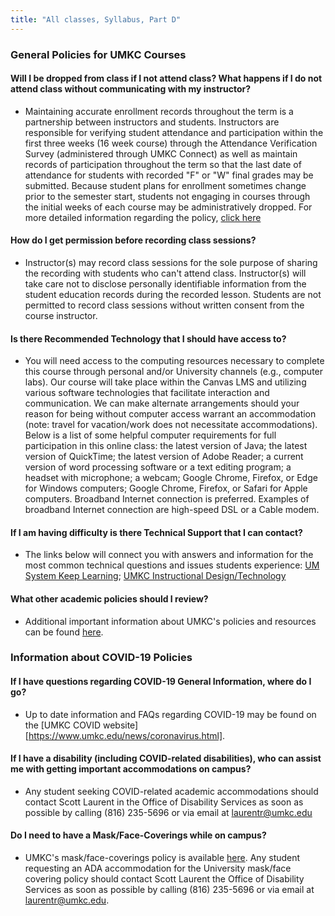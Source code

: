 ```yaml
---
title: "All classes, Syllabus, Part D"
---
```


### General Policies for UMKC Courses

#### Will I be dropped from class if I not attend class?  What happens if I do not attend class without communicating with my instructor?
+ Maintaining accurate enrollment records throughout the term is a partnership between instructors and students.  Instructors are responsible for verifying student attendance and participation within the first three weeks (16 week course) through the Attendance Verification Survey (administered through UMKC Connect) as well as maintain records of participation throughout the term so that the last date of attendance for students with recorded "F" or "W" final grades may be submitted.  Because student plans for enrollment sometimes change prior to the semester start, students not engaging in courses through the initial weeks of each course may be administratively dropped.  For more detailed information regarding the policy, [click here](https://catalog.umkc.edu/undergraduate-academic-regulations-information/registration/administrative-drop-policy/)

#### How do I get permission before recording class sessions?
+ Instructor(s) may record class sessions for the sole purpose of sharing the recording with students who can't attend class. Instructor(s) will take care not to disclose personally identifiable information from the student education records during the recorded lesson. Students are not permitted to record class sessions without written consent from the course instructor.

#### Is there Recommended Technology that I should have access to?
+ You will need access to the computing resources necessary to complete this course through personal and/or University channels (e.g., computer labs). Our course will take place within the Canvas LMS and utilizing various software technologies that facilitate interaction and communication. We can make alternate arrangements should your reason for being without computer access warrant an accommodation (note: travel for vacation/work does not necessitate accommodations).  Below is a list of some helpful computer requirements for full participation in this online class: the latest version of Java; the latest version of QuickTime; the latest version of Adobe Reader; a current version of word processing software or a text editing program; a headset with microphone; a webcam; Google Chrome, Firefox, or Edge for Windows computers; Google Chrome, Firefox, or Safari for Apple computers. Broadband Internet connection is preferred. Examples of broadband Internet connection are high-speed DSL or a Cable modem.

#### If I am having difficulty is there Technical Support that I can contact?
+ The links below will connect you with answers and information for the most common technical questions and issues students experience: [UM System Keep Learning](https://keeplearning.umsystem.edu/students); [UMKC Instructional Design/Technology](https://idt.umkc.edu/support)

#### What other academic policies should I review?
+ Additional important information about UMKC's policies and resources can be found [here](https://online.umkc.edu/support-policies).

### Information about COVID-19 Policies

#### If I have questions regarding COVID-19 General Information, where do I go?
+ Up to date information and FAQs regarding COVID-19 may be found on the [UMKC COVID website][https://www.umkc.edu/news/coronavirus.html].

#### If I have a disability (including COVID-related disabilities), who can assist me with getting important accommodations on campus?
+ Any student seeking COVID-related academic accommodations should contact Scott Laurent in the Office of Disability Services as soon as possible by calling (816) 235-5696 or via email at laurentr@umkc.edu

#### Do I need to have a Mask/Face-Coverings while on campus?
+ UMKC's mask/face-coverings policy is available [here](https://www.umkc.edu/coronavirus/). Any student requesting an ADA accommodation for the University mask/face covering policy should contact Scott Laurent the Office of Disability Services as soon as possible by calling (816) 235-5696 or via email at laurentr@umkc.edu.
